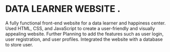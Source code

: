 # DATA LEARNER WEBSITE .

A fully functional front-end website for a data learner and happiness center. 
Used HTML, CSS, and JavaScript to create a user-friendly and visually appealing website.
Further Planning to add the features such as user login, user registration, and user profiles. Integrated the website with a database to
store user.
